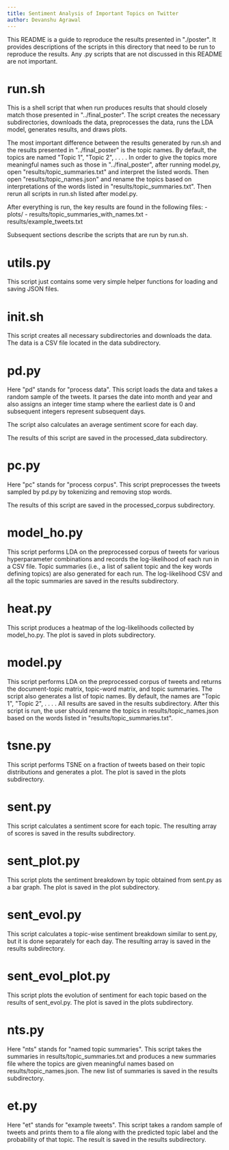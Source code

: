 ```yaml
---
title: Sentiment Analysis of Important Topics on Twitter
author: Devanshu Agrawal
---
```


This README is a guide to reproduce the results presented in "./poster". It provides descriptions of the scripts in this directory that need to be run to reproduce the results. Any .py scripts that are not discussed in this README are not important.

# run.sh

This is a shell script that when run produces results that should closely match those presented in "../final_poster". The script creates the necessary subdirectories, downloads the data, preprocesses the data, runs the LDA model, generates results, and draws plots.

The most important difference between the results generated by run.sh and the results presented in "../final_poster" is the topic names. By default, the topics are named "Topic 1", "Topic 2", . . . . In order to give the topics more meaningful names such as those in "../final_poster", after running model.py, open "results/topic_summaries.txt" and interpret the listed words. Then open "results/topic_names.json" and rename the topics based on interpretations of the words listed in "results/topic_summaries.txt". Then rerun all scripts in run.sh listed after model.py.

After everything is run, the key results are found in the following files:
	- plots/
	- results/topic_summaries_with_names.txt
	- results/example_tweets.txt

Subsequent sections describe the scripts that are run by run.sh.

# utils.py

This script just contains some very simple helper functions for loading and saving JSON files.

# init.sh

This script creates all necessary subdirectories and downloads the data. The data is a CSV file located in the data subdirectory.

# pd.py

Here "pd" stands for "process data". This script loads the data and takes a random sample of the tweets. It parses the date into month and year and also assigns an integer time stamp where the earliest date is 0 and subsequent integers represent subsequent days.

The script also calculates an average sentiment score for each day.

The results of this script are saved in the processed_data subdirectory.

# pc.py

Here "pc" stands for "process corpus". This script preprocesses the tweets sampled by pd.py by tokenizing and removing stop words.

The results of this script are saved in the processed_corpus subdirectory.

# model_ho.py

This script performs LDA on the preprocessed corpus of tweets for various hyperparameter combinations and records the log-likelihood of each run in a CSV file. Topic summaries (i.e., a list of salient topic and the key words defining topics) are also generated for each run. The log-likelihood CSV and all the topic summaries are saved in the results subdirectory.

# heat.py

This script produces a heatmap of the log-likelihoods collected by model_ho.py. The plot is saved in plots subdirectory.

# model.py

This script performs LDA on the preprocessed corpus of tweets and returns the document-topic matrix, topic-word matrix, and topic summaries. The script also generates a list of topic names. By default, the names are "Topic 1", "Topic 2", . . . . All results are saved in the results subdirectory. After this script is run, the user should rename the topics in results/topic_names.json based on the words listed in "results/topic_summaries.txt".

# tsne.py

This script performs TSNE on a fraction of tweets based on their topic distributions and generates a plot. The plot is saved in the plots subdirectory.

# sent.py

This script calculates a sentiment score for each topic. The resulting array of scores is saved in the results subdirectory.

# sent_plot.py

This script plots the sentiment breakdown by topic obtained from sent.py as a bar graph. The plot is saved in the plot subdirectory.

# sent_evol.py

This script calculates a topic-wise sentiment breakdown similar to sent.py, but it is done separately for each day. The resulting array is saved in the results subdirectory.

# sent_evol_plot.py

This script plots the evolution of sentiment for each topic based on the results of sent_evol.py. The plot is saved in the plots subdirectory.

# nts.py

Here "nts" stands for "named topic summaries". This script takes the summaries in results/topic_summaries.txt and produces a new summaries file where the topics are given meaningful names based on results/topic_names.json. The new list of summaries is saved in the results subdirectory.

# et.py

Here "et" stands for "example tweets". This script takes a random sample of tweets and prints them to a file along with the predicted topic label and the probability of that topic. The result is saved in the results subdirectory.
